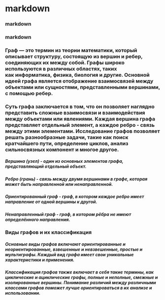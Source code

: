 # markdown
### markdown
### markdown

### Граф — это термин из теории математики, который описывает структуру, состоящую из вершин и ребер, соединяющих их между собой. Графы широко используются в различных областях, таких как информатика, физика, биология и другие. Основной идеей графа является отображение взаимосвязей между объектами или сущностями, представленными вершинами, с помощью ребер. 

### Суть графа заключается в том, что он позволяет наглядно представить сложные взаимосвязи и взаимодействия между объектами или явлениями. Каждая вершина графа представляет отдельный элемент, а каждое ребро - связь между этими элементами. Исследование графов позволяет решать разнообразные задачи, такие как поиск кратчайшего пути, определение циклов, анализ сильносвязных компонент и многое другое. 

##### Вершина (узел) - один из основных элементов графа, представляющий отдельный объект.
##### Ребро (грань) - связь между двумя вершинами в графе, которая может быть направленной или ненаправленной.
##### Ориентированный граф - граф, в котором каждое ребро имеет направление от одной вершины к другой.
##### Ненаправленный граф - граф, в котором рёбра не имеют определённого направления. 

### Виды графов и их классификация
##### Основные виды графов включают ориентированные и неориентированные, взвешенные и невзвешенные, простые и мультиграфы. Каждый вид графа имеет свои уникальные характеристики и применения.

##### Классификация графов также включает в себя такие термины, как циклические и ациклические графы, полные и неполные, смежные и изолированные вершины. Понимание различий между различными классами графов поможет лучше ориентироваться в их анализе и использовании. 
